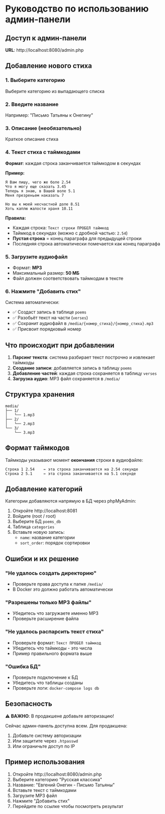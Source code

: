 # Руководство по использованию админ-панели

## Доступ к админ-панели

**URL**: http://localhost:8080/admin.php

## Добавление нового стиха

### 1. Выберите категорию
Выберите категорию из выпадающего списка

### 2. Введите название
Например: "Письмо Татьяны к Онегину"

### 3. Описание (необязательно)
Краткое описание стиха

### 4. Текст стиха с таймкодами

**Формат**: каждая строка заканчивается таймкодом в секундах

**Пример:**
```
Я Вам пишу, чего же боле 2.54
Что я могу еще сказать 3.45
Теперь я знаю, в Вашей воле 5.1
Меня презреньем наказать 7

Но вы к моей несчастной доле 8.51
Хоть каплю жалости храня 10.11
```

**Правила:**
- Каждая строка: `Текст строки ПРОБЕЛ таймкод`
- Таймкод в секундах (можно с дробной частью: `2.54`)
- **Пустая строка** = конец параграфа для предыдущей строки
- Последняя строка автоматически помечается как конец параграфа

### 5. Загрузите аудиофайл

- Формат: **MP3**
- Максимальный размер: **50 МБ**
- Файл должен соответствовать таймкодам в тексте

### 6. Нажмите "Добавить стих"

Система автоматически:
- ✅ Создаст запись в таблице `poems`
- ✅ Разобьёт текст на части (`verses`)
- ✅ Сохранит аудиофайл в `/media/{номер_стиха}/{номер_стиха}.mp3`
- ✅ Присвоит порядковый номер

## Что происходит при добавлении

1. **Парсинг текста**: система разбирает текст построчно и извлекает таймкоды
2. **Создание записи**: добавляется запись в таблицу `poems`
3. **Добавление частей**: каждая строка сохраняется в таблицу `verses`
4. **Загрузка аудио**: MP3 файл сохраняется в `/media/`

## Структура хранения

```
media/
├── 1/
│   └── 1.mp3
├── 2/
│   └── 2.mp3
└── 3/
    └── 3.mp3
```

## Формат таймкодов

Таймкоды указывают момент **окончания** строки в аудиофайле:

```
Строка 1 2.54    ← эта строка заканчивается на 2.54 секунде
Строка 2 5.1     ← эта строка заканчивается на 5.1 секунде
```

## Добавление категорий

Категории добавляются напрямую в БД через phpMyAdmin:

1. Откройте http://localhost:8081
2. Войдите (root / root)
3. Выберите БД `poems_db`
4. Таблица `categories`
5. Вставьте новую запись:
   - `name`: название категории
   - `sort_order`: порядок сортировки

## Ошибки и их решение

### "Не удалось создать директорию"
- Проверьте права доступа к папке `/media/`
- В Docker это должно работать автоматически

### "Разрешены только MP3 файлы"
- Убедитесь что загружаете именно MP3
- Проверьте расширение файла

### "Не удалось распарсить текст стиха"
- Проверьте формат: `Текст ПРОБЕЛ таймкод`
- Убедитесь что таймкоды - это числа
- Пример правильного формата выше

### "Ошибка БД"
- Проверьте подключение к БД
- Убедитесь что таблицы созданы
- Проверьте логи: `docker-compose logs db`

## Безопасность

⚠️ **ВАЖНО**: В продакшене добавьте авторизацию!

Сейчас админ-панель доступна всем. Для продакшена:
1. Добавьте систему авторизации
2. Или защитите через `.htpasswd`
3. Или ограничьте доступ по IP

## Пример использования

1. Откройте http://localhost:8080/admin.php
2. Выберите категорию "Русская классика"
3. Название: "Евгений Онегин - Письмо Татьяны"
4. Вставьте текст с таймкодами
5. Загрузите MP3 файл
6. Нажмите "Добавить стих"
7. Перейдите по ссылке чтобы посмотреть результат
